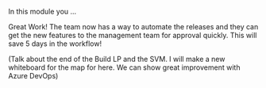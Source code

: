 In this module you ...

Great Work! The team now has a way to automate the releases and they can get the new features to the management team for approval quickly. This will save 5 days in the workflow!

(Talk about the end of the Build LP and the SVM. I will make a new whiteboard for the map for here. We can show great improvement with Azure DevOps)
